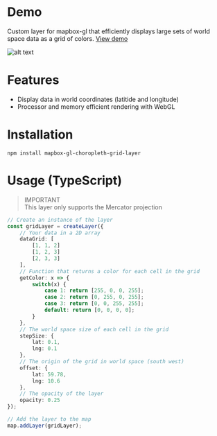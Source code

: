 # Demo
Custom layer for mapbox-gl that efficiently displays large sets of world space data as a grid of colors.
[View demo](https://ptnoavailability.z1.web.core.windows.net)

![alt text](https://hermanberg.com/images/thumbnails/ptnoavailability.png)

# Features
* Display data in world coordinates (latitide and longitude)
* Processor and memory efficient rendering with WebGL

# Installation
`npm install mapbox-gl-choropleth-grid-layer`

# Usage (TypeScript)
> IMPORTANT  
> This layer only supports the Mercator projection

```typescript
// Create an instance of the layer
const gridLayer = createLayer({
    // Your data in a 2D array
    dataGrid: [
        [1, 1, 2]
        [1, 2, 3]
        [2, 3, 3]
    ],
    // Function that returns a color for each cell in the grid
    getColor: x => {
        switch(x) {
            case 1: return [255, 0, 0, 255];
            case 2: return [0, 255, 0, 255];
            case 3: return [0, 0, 255, 255];
            default: return [0, 0, 0, 0];
        }
    },
    // The world space size of each cell in the grid
    stepSize: {
        lat: 0.1,
        lng: 0.1
    },
    // The origin of the grid in world space (south west)
    offset: {
        lat: 59.78,
        lng: 10.6
    },
    // The opacity of the layer
    opacity: 0.25
});

// Add the layer to the map
map.addLayer(gridLayer);
```